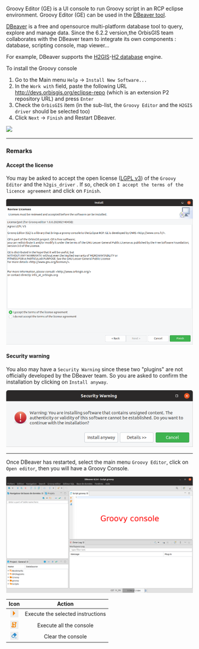 Groovy Editor (GE) is a UI console to run Groovy script in an RCP eclipse environment.
Groovy Editor (GE) can be used in the [DBeaver tool](https://dbeaver.io/).

[DBeaver](https://dbeaver.io/) is a free and opensource multi-platform database tool to query, explore and manage data. Since the 6.2.2 version,the OrbisGIS team collaborates with the DBeaver team to integrate its own components : database, scripting console, map viewer...


For example, DBeaver supports the [H2GIS](http://h2gis.org/)-[H2 database](https://www.h2database.com/) engine. 


To install the Groovy console

1. Go to the Main menu `Help` -> `Install New Software...`
2. In the `Work with` field, paste the following URL http://devs.orbisgis.org/eclipse-repo (which is an extension P2 repository URL) and press `Enter`
3. Check the `OrbisGIS` item (in the sub-list, the `Groovy Editor` and the `H2GIS driver` should be selected too)
4. Click `Next` -> `Finish` and Restart DBeaver.

![](https://github.com/orbisgis/geoclimate/blob/master/docs/resources/images/for_users/dbeaver_install_plugins.png)





------

### Remarks

#### Accept the license

You may be asked to accept the open license ([LGPL v3](https://www.gnu.org/licenses/lgpl-3.0.en.html)) of the `Groovy Editor` and the `h2gis_driver` . If so, check on `I accept the terms of the licence agreement` and click on `Finish`.

![dbeaver_accept_licence](https://github.com/orbisgis/geoclimate/blob/master/docs/resources/images/for_users/dbeaver_accept_licence.png)



#### Security warning

You also may have a `Security Warning` since these two "plugins" are not officially developed by the DBeaver team. So you are asked to confirm the installation by clicking on `Install anyway`.

![dbeaver_install_anyway](https://github.com/orbisgis/geoclimate/blob/master/docs/resources/images/for_users/dbeaver_install_anyway.png)

------



Once DBeaver has restarted, select the main menu `Groovy Editor`, click on `Open editor`, then you will have a Groovy Console.

![](https://github.com/orbisgis/geoclimate/blob/master/docs/resources/images/for_users/dbeaver_groovy_console_text.png)



|                             Icon                             |              Action               |
| :----------------------------------------------------------: | :-------------------------------: |
| ![dbeaver_groovy_console_execute](https://github.com/orbisgis/geoclimate/blob/master/docs/resources/images/for_users/dbeaver_groovy_console_execute.png) | Execute the selected instructions |
| ![dbeaver_groovy_console_execute_all](https://github.com/orbisgis/geoclimate/blob/master/docs/resources/images/for_users/dbeaver_groovy_console_execute_all.png) |      Execute all the console      |
| ![dbeaver_groovy_console_erase](https://github.com/orbisgis/geoclimate/blob/master/docs/resources/images/for_users/dbeaver_groovy_console_erase.png) |         Clear the console         |





